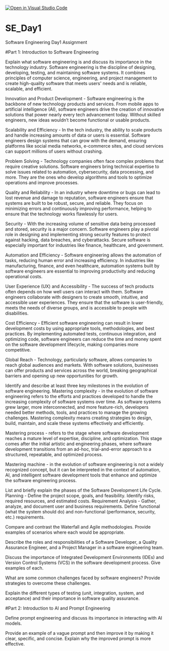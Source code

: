 [![Open in Visual Studio Code](https://classroom.github.com/assets/open-in-vscode-2e0aaae1b6195c2367325f4f02e2d04e9abb55f0b24a779b69b11b9e10269abc.svg)](https://classroom.github.com/online_ide?assignment_repo_id=18375239&assignment_repo_type=AssignmentRepo)
# SE_Day1
Software Engineering Day1 Assignment

#Part 1: Introduction to Software Engineering

Explain what software engineering is and discuss its importance in the technology industry.
Software engineering is the discipline of designing, developing, testing, and maintaining software systems. It combines principles of computer science, engineering, and project management to create high-quality software that meets users' needs and is reliable, scalable, and efficient.

Innovation and Product Development - Software engineering is the backbone of new technology products and services. From mobile apps to artificial intelligence (AI), software engineers drive the creation of innovative solutions that power nearly every tech advancement today. Without skilled engineers, new ideas wouldn’t become functional or usable products.

Scalability and Efficiency - In the tech industry, the ability to scale products and handle increasing amounts of data or users is essential. Software engineers design systems that can grow with the demand, ensuring platforms like social media networks, e-commerce sites, and cloud services can support millions of users without crashing.

Problem Solving - Technology companies often face complex problems that require creative solutions. Software engineers bring technical expertise to solve issues related to automation, cybersecurity, data processing, and more. They are the ones who develop algorithms and tools to optimize operations and improve processes.

Quality and Reliability - In an industry where downtime or bugs can lead to lost revenue and damage to reputation, software engineers ensure that systems are built to be robust, secure, and reliable. They focus on minimizing errors and continuously improving performance, helping to ensure that the technology works flawlessly for users.

Security - With the increasing volume of sensitive data being processed and stored, security is a major concern. Software engineers play a pivotal role in designing and implementing strong security features to protect against hacking, data breaches, and cyberattacks. Secure software is especially important for industries like finance, healthcare, and government.

Automation and Efficiency - Software engineering allows the automation of tasks, reducing human error and increasing efficiency. In industries like manufacturing, finance, and even healthcare, automation systems built by software engineers are essential to improving productivity and reducing operational costs.

User Experience (UX) and Accessibility - The success of tech products often depends on how well users can interact with them. Software engineers collaborate with designers to create smooth, intuitive, and accessible user experiences. They ensure that the software is user-friendly, meets the needs of diverse groups, and is accessible to people with disabilities.

 Cost Efficiency - Efficient software engineering can result in lower development costs by using appropriate tools, methodologies, and best practices. By implementing automated tests, continuous integration, and optimizing code, software engineers can reduce the time and money spent on the software development lifecycle, making companies more competitive.

Global Reach - Technology, particularly software, allows companies to reach global audiences and markets. With software solutions, businesses can offer products and services across the world, breaking geographical barriers and opening up new opportunities for growth.



Identify and describe at least three key milestones in the evolution of software engineering.
Mastering complexity -  in the evolution of software engineering refers to the efforts and practices developed to handle the increasing complexity of software systems over time. As software systems grew larger, more interconnected, and more feature-rich, developers needed better methods, tools, and practices to manage the growing challenges. Mastering complexity means creating strategies to design, build, maintain, and scale these systems effectively and efficiently.

Mastering process - refers to the stage where software development reaches a mature level of expertise, discipline, and optimization. This stage comes after the initial artistic and engineering phases, where software development transitions from an ad-hoc, trial-and-error approach to a structured, repeatable, and optimized process.

Mastering machine - in the evolution of software engineering is not a widely recognized concept, but it can be interpreted in the context of automation, AI, and intelligent software development tools that enhance and optimize the software engineering process.



List and briefly explain the phases of the Software Development Life Cycle.
Planning - Define the project scope, goals, and feasibility.
Identify risks, required resources, and estimated costs.
Requirement Analysis - Gather, analyze, and document user and business requirements.
Define functional (what the system should do) and non-functional (performance, security, etc.) requirements.


Compare and contrast the Waterfall and Agile methodologies. Provide examples of scenarios where each would be appropriate.


Describe the roles and responsibilities of a Software Developer, a Quality Assurance Engineer, and a Project Manager in a software engineering team.


Discuss the importance of Integrated Development Environments (IDEs) and Version Control Systems (VCS) in the software development process. Give examples of each.


What are some common challenges faced by software engineers? Provide strategies to overcome these challenges.


Explain the different types of testing (unit, integration, system, and acceptance) and their importance in software quality assurance.


#Part 2: Introduction to AI and Prompt Engineering


Define prompt engineering and discuss its importance in interacting with AI models.


Provide an example of a vague prompt and then improve it by making it clear, specific, and concise. Explain why the improved prompt is more effective.
